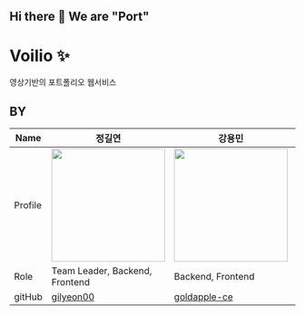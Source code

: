 ## Hi there 👋 We are "Port"

# Voilio ✨
영상기반의 포트폴리오 웹서비스

## BY
| Name    | 정길연   |  강용민   | 김인철  |  백한결    |
| ------- | -------| ---------| ----- | -------- | 
| Profile | <img width="200px" src="https://avatars.githubusercontent.com/u/52391627?v=4">    | <img width="200px" src="https://avatars.githubusercontent.com/u/84130518?v=4" />  | <img width="200px" src="https://avatars.githubusercontent.com/u/82080962?v=4"/>    | <img width="200px" src="https://avatars.githubusercontent.com/u/76465887?v=4"/>  |
| Role    | Team Leader, Backend, Frontend | Backend, Frontend | Backend   | Backend |
| gitHub  | [gilyeon00](https://github.com/gilyeon00) | [goldapple-ce](https://github.com/goldapple-ce)   | [kimich1218](https://github.com/kimich1218)    |  [snake7667](https://github.com/snake7667) |

